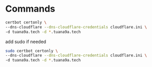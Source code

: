 # Commands

```bash
certbot certonly \
--dns-cloudflare --dns-cloudflare-credentials cloudflare.ini \
-d tuana9a.tech -d *.tuana9a.tech
```

add sudo if needed

```bash
sudo certbot certonly \
--dns-cloudflare --dns-cloudflare-credentials cloudflare.ini \
-d tuana9a.tech -d *.tuana9a.tech
```
